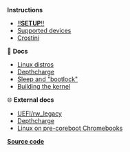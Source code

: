 **Instructions**
  
  - [‼️**SETUP**‼️](/)
  - [Supported devices](/devices)
  - [Crostini](/crostini)

📖 **Docs**

  - [Linux distros](/distros)
  - [Depthcharge](/depthcharge)
  - [Sleep and "bootlock"](/bootlock)
  - [Building the kernel](/kernel)

🌐 **External docs**

  - [UEFI/rw_legacy](https://mrchromebox.tech/#bootmodes)
  - [Depthcharge](https://libreboot.org/docs/depthcharge/)
  - [Linux on pre-coreboot Chromebooks](https://github.com/nh2/chrubuntu-anyos)  


**[Source code](https://github.com/eupnea-linux/eupnea)**  
